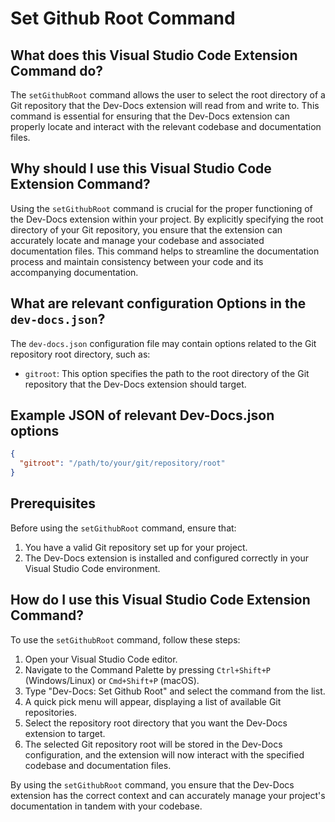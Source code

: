 
  
  # **Set Github Root Command**

## What does this Visual Studio Code Extension Command do?

The `setGithubRoot` command allows the user to select the root directory of a Git repository that the Dev-Docs extension will read from and write to. This command is essential for ensuring that the Dev-Docs extension can properly locate and interact with the relevant codebase and documentation files.

## Why should I use this Visual Studio Code Extension Command?

Using the `setGithubRoot` command is crucial for the proper functioning of the Dev-Docs extension within your project. By explicitly specifying the root directory of your Git repository, you ensure that the extension can accurately locate and manage your codebase and associated documentation files. This command helps to streamline the documentation process and maintain consistency between your code and its accompanying documentation.

## What are relevant configuration Options in the `dev-docs.json`?

The `dev-docs.json` configuration file may contain options related to the Git repository root directory, such as:

- `gitroot`: This option specifies the path to the root directory of the Git repository that the Dev-Docs extension should target.

## Example JSON of relevant Dev-Docs.json options

```json
{
  "gitroot": "/path/to/your/git/repository/root"
}
```

## Prerequisites

Before using the `setGithubRoot` command, ensure that:

1. You have a valid Git repository set up for your project.
2. The Dev-Docs extension is installed and configured correctly in your Visual Studio Code environment.

## How do I use this Visual Studio Code Extension Command?

To use the `setGithubRoot` command, follow these steps:

1. Open your Visual Studio Code editor.
2. Navigate to the Command Palette by pressing `Ctrl+Shift+P` (Windows/Linux) or `Cmd+Shift+P` (macOS).
3. Type "Dev-Docs: Set Github Root" and select the command from the list.
4. A quick pick menu will appear, displaying a list of available Git repositories.
5. Select the repository root directory that you want the Dev-Docs extension to target.
6. The selected Git repository root will be stored in the Dev-Docs configuration, and the extension will now interact with the specified codebase and documentation files.

By using the `setGithubRoot` command, you ensure that the Dev-Docs extension has the correct context and can accurately manage your project's documentation in tandem with your codebase.
  
  